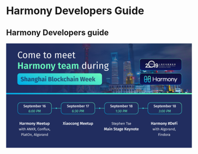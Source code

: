 # Harmony Developers Guide

## Harmony Developers guide

![Harmony in Shanghai](.gitbook/assets/harmonyshanghai.jpg)

